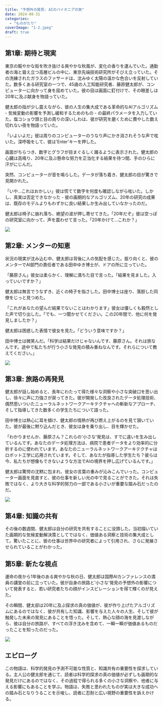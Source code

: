 ```yaml
---
title: "予想外の発見: AIのパイオニアの旅"
date: 2024-08-31
categories: 
  - "ものがたり"
coverImage: "1-2.jpeg"
draft: true
---
```


## 第1章: 期待と現実

東京の賑やかな街を吹き抜ける爽やかな秋風が、変化の香りを運んでいた。通勤者の海と聳え立つ高層ビルの中に、東京先端技術研究所がそびえ立っていた。その洗練されたガラスのファサードは、沈みゆく太陽の温かな色合いを反射していた。数多くある研究室の一つで、45歳の人工知能研究者、藤原健太郎が、コンピューターに向かって身を屈めていた。彼の目は画面に釘付けで、その眼差しは20年に及ぶ献身を物語っていた。

健太郎の指が少し震えながら、彼の人生の集大成である革命的なAIアルゴリズム - 気候変動の影響を予測し緩和するためのもの - の最終パラメータを入力していた。塩コショウ頭と目の周りの深いしわは、彼が研究を磨くために費やした数え切れない夜を物語っていた。

「いよいよだ」彼は周りのコンピューターのうなり声にかき消されそうな声で呟いた。深呼吸をして、彼は'Enter'キーを押した。

画面がちらつき、数字とグラフが目まぐるしく踊るように表示された。健太郎の心臓は高鳴り、20年に及ぶ懸命な努力を正当化する結果を待つ間、手のひらに汗がにじんだ。

突然、コンピューターが音を鳴らした。データが落ち着き、健太郎の目が驚きで見開かれた。

「いや...これはおかしい」彼は慌てて数字を何度も確認しながら呟いた。しかし、真実は否定できなかった - 彼の画期的なアルゴリズム、20年の研究の成果は、既存のモデルよりもわずかに良い結果しか生み出していなかったのだ。

健太郎は椅子に崩れ落ち、絶望の波が押し寄せてきた。「20年だぞ」彼は空っぽの研究室に向かって、声を震わせて言った。「20年かけて...これか？」

![](images/1-2-1024x585.jpeg)

## 第2章: メンターの知恵

状況の現実が沈み込む中、健太郎は背後に人の気配を感じた。振り向くと、彼のメンターでAI部門の責任者である田中ゆき博士が、ドアの所に立っていた。

「藤原さん」彼女は柔らかく、理解に満ちた目で言った。「結果を見ました。入っていいですか？」

健太郎は無言でうなずき、近くの椅子を指さした。田中博士は座り、落胆した同僚をじっと見つめた。

「これがあなたの望んだ結果でないことはわかります」彼女は優しくも毅然とした声で切り出した。「でも、一つ聞かせてください。この20年間で、他に何を発見しましたか？」

健太郎は困惑した表情で彼女を見た。「どういう意味ですか？」

田中博士は微笑んだ。「科学は結果だけじゃないんです、藤原さん。それは旅なんです。途中で私たちが行う小さな発見の積み重ねなんです。それらについて教えてください。」

![](images/2-2-1024x585.jpeg)

## 第3章: 旅路の再発見

健太郎が話し始めると、長年にわたって得た様々な洞察や小さな突破口を思い出し、徐々に声に力強さが戻ってきた。彼が開発した改良されたデータ処理技術、偶然思いついたニューラルネットワークアーキテクチャへの斬新なアプローチ、そして指導してきた数多くの学生たちについて語った。

田中博士は熱心に耳を傾け、健太郎の情熱が再び燃え上がるのを見て頷いていた。彼が最後に黙り込んだとき、彼女は身を乗り出し、目を輝かせた。

「わかりませんか、藤原さん？これらの'小さな'発見は、すでに違いを生み出しているんです。あなたのデータ処理方法は、病院で患者データをより効率的に分析するのに使われています。あなたのニューラルネットワークアーキテクチャはロボット工学に応用されています。そして、あなたが指導した学生たち？彼らは今、私たちが想像もできないような方法でAIの境界を押し広げているんです。」

健太郎は驚愕の沈黙に包まれ、彼女の言葉の重みが沁みこんでいった。コンピューター画面を見直すと、彼の仕事を新しい光の中で見ることができた。それは失敗ではなく、より大きな科学的努力の一部である小さいが重要な踏み石だったのだ。

![](images/3-2-1024x585.jpeg)

## 第4章: 知識の共有

その後の数週間、健太郎は自分の研究を共有することに没頭した。当初描いていた画期的な気候変動解決策としてではなく、価値ある洞察と技術の集大成として。驚いたことに、彼の仕事は世界中の研究者によって引用され、さらに発展させられていることがわかった。

## 第5章: 新たな視点

運命の夜から1年後のある爽やかな秋の日、健太郎は国際AIカンファレンスの満員の講堂の前に立っていた。彼が自身の旅路と'小さな'発見の予想外の影響について発表すると、若い研究者たちの顔がインスピレーションを得て輝くのが見えた。

その瞬間、健太郤は20年に及ぶ探求の真の価値が、彼が作り上げたアルゴリズムにあるのではなく、彼が共有した知識、影響を与えた人々の人生、そして彼が触発した未来の発見にあることを悟った。そして、熱心な顔の海を見渡しながら、彼は自分の旅路が、すべての浮き沈みを含めて、一瞬一瞬が価値あるものだったことを知ったのだった。

![](images/4-2-1024x585.jpeg)

## エピローグ

この物語は、科学的発見の予測不可能な性質と、知識共有の重要性を探求している。主人公の健太郎を通じて、読者は科学的探求の真の価値が必ずしも画期的な発見だけにあるのではなく、その過程で得られる多くの小さな洞察や、他者に与える影響にもあることを学ぶ。物語は、失敗と思われたものが実は大きな成功への踏み石となりうることを示唆し、読者に忍耐と広い視野の重要性を訴えかける。

